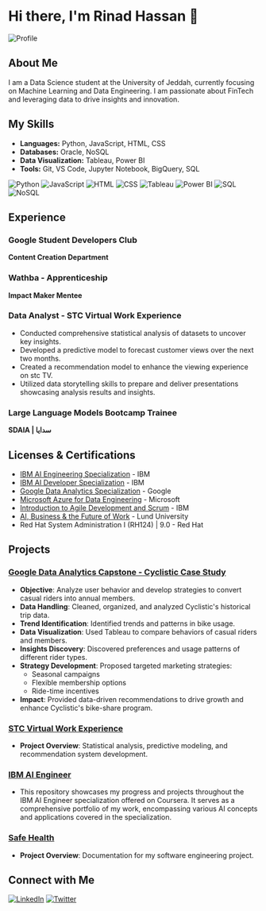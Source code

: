 # Hi there, I'm Rinad Hassan 👋

![Profile](https://media.licdn.com/dms/image/D4E03AQF0MXbsdLtq1A/profile-displayphoto-shrink_400_400/0/1714148566032?e=1726099200&v=beta&t=jrmly5IVezwjXTZr56nMo2v7R-WOssvbDM-BJBzvDhs)


## About Me
I am a Data Science student at the University of Jeddah, currently focusing on Machine Learning and Data Engineering. I am passionate about FinTech and leveraging data to drive insights and innovation.


## My Skills

- **Languages:** Python, JavaScript, HTML, CSS
- **Databases:** Oracle, NoSQL
- **Data Visualization:** Tableau, Power BI
- **Tools:** Git, VS Code, Jupyter Notebook, BigQuery, SQL

![Python](https://img.shields.io/badge/Python-3776AB?style=for-the-badge&logo=python&logoColor=white)
![JavaScript](https://img.shields.io/badge/JavaScript-F7DF1E?style=for-the-badge&logo=javascript&logoColor=black)
![HTML](https://img.shields.io/badge/HTML-E34F26?style=for-the-badge&logo=html5&logoColor=white)
![CSS](https://img.shields.io/badge/CSS-1572B6?style=for-the-badge&logo=css3&logoColor=white)
![Tableau](https://img.shields.io/badge/Tableau-E97627?style=for-the-badge&logo=tableau&logoColor=white)
![Power BI](https://img.shields.io/badge/Power_BI-F2C811?style=for-the-badge&logo=powerbi&logoColor=white)
![SQL](https://img.shields.io/badge/SQL-336791?style=for-the-badge&logo=postgresql&logoColor=white)
![NoSQL](https://img.shields.io/badge/NoSQL-4DB33D?style=for-the-badge&logo=mongodb&logoColor=white)

## Experience 

### Google Student Developers Club  
**Content Creation Department**

### Wathba - Apprenticeship  
**Impact Maker Mentee**

### Data Analyst - STC Virtual Work Experience  
- Conducted comprehensive statistical analysis of datasets to uncover key insights.
- Developed a predictive model to forecast customer views over the next two months.
- Created a recommendation model to enhance the viewing experience on stc TV.
- Utilized data storytelling skills to prepare and deliver presentations showcasing analysis results and insights.

### Large Language Models Bootcamp Trainee  
**SDAIA | سدايا**

## Licenses & Certifications
- [IBM AI Engineering Specialization](https://www.coursera.org/account/accomplishments/specialization/YQNQKZESFUN2) - IBM
- [IBM AI Developer Specialization](https://www.coursera.org/account/accomplishments/specialization/KGKQJMJSJXPX) - IBM
- [Google Data Analytics Specialization](https://www.credly.com/badges/b2dbd015-695c-4de7-82d6-45acfac1cb0c/linked_in_profile) - Google
- [Microsoft Azure for Data Engineering](https://www.coursera.org/account/accomplishments/records/9BX9KGE3HLA5) - Microsoft
- [Introduction to Agile Development and Scrum](https://www.coursera.org/account/accomplishments/records/RNZWGAPQD9J2) - IBM
- [AI, Business & the Future of Work](https://www.coursera.org/account/accomplishments/records/3SVD6P4DPSSV) - Lund University
- Red Hat System Administration I (RH124) | 9.0 - Red Hat

## Projects

### [Google Data Analytics Capstone - Cyclistic Case Study](https://github.com/RinDataz/Google-Data-Analytics-Capstone-Cyclistic-Case-Study)
- **Objective**: Analyze user behavior and develop strategies to convert casual riders into annual members.
- **Data Handling**: Cleaned, organized, and analyzed Cyclistic's historical trip data.
- **Trend Identification**: Identified trends and patterns in bike usage.
- **Data Visualization**: Used Tableau to compare behaviors of casual riders and members.
- **Insights Discovery**: Discovered preferences and usage patterns of different rider types.
- **Strategy Development**: Proposed targeted marketing strategies:
  - Seasonal campaigns
  - Flexible membership options
  - Ride-time incentives
- **Impact**: Provided data-driven recommendations to drive growth and enhance Cyclistic's bike-share program.

### [STC Virtual Work Experience](https://github.com/RinDataz/STC-Virtual-Work-Experience)
- **Project Overview**: Statistical analysis, predictive modeling, and recommendation system development.

### [IBM AI Engineer](https://github.com/RinDataz/IBM-AI-Engineer-)
- This repository showcases my progress and projects throughout the IBM AI Engineer specialization offered on Coursera. It serves as a comprehensive portfolio of my work, encompassing various AI concepts and applications covered in the specialization.

### [Safe Health](https://github.com/RinDataz/SafeHealth-app)
- **Project Overview**: Documentation for my software engineering project.

## Connect with Me

[![LinkedIn](https://img.shields.io/badge/LinkedIn-0A66C2?style=for-the-badge&logo=linkedin&logoColor=white)](https://www.linkedin.com/in/renad-hassan-dataz/)
[![Twitter](https://img.shields.io/badge/Twitter-1DA1F2?style=for-the-badge&logo=twitter&logoColor=white)](https://x.com/RinDataz)
